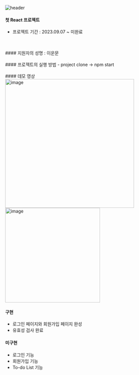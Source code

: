 ![header](https://capsule-render.vercel.app/api?type=waving&color=auto&height=300&section=header&text=Pre-onboarding%20Project&fontSize=50)

#### 첫 React 프로젝트
- 프로젝트 기간 : 2023.09.07 ~ 미완료
<br>
<br>
#### 지원자의 성명 : 이운문
<br><br>
#### 프로젝트의 실행 방법
- project clone -> npm start
<br><br>
#### 데모 영상
<img width="412" alt="image" src="https://github.com/ttoro-lee/wanted-pre-onboarding-frontend/assets/80229922/a4bd4a39-1eb8-4c2a-b59e-68ada9dbf1a6">
<img width="303" alt="image" src="https://github.com/ttoro-lee/wanted-pre-onboarding-frontend/assets/80229922/d9356928-93e1-4049-8428-f32552b016c9">

#### 구현
- 로그인 페이지와 회원가입 페이지 완성
- 유효성 검사 완료

#### 미구현
- 로그인 기능
- 회원가입 기능
- To-do List 기능

